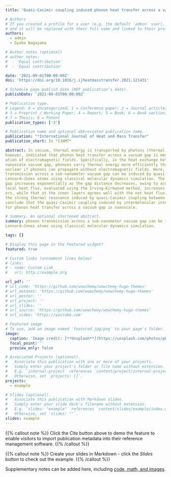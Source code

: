 ```yaml
---
title: 'Quasi-Casimir coupling induced phonon heat transfer across a vacuum gap'

# Authors
# If you created a profile for a user (e.g. the default `admin` user), write the username (folder name) here
# and it will be replaced with their full name and linked to their profile.
authors:
  - admin
  - Gyoko Nagayama

# Author notes (optional)
# author_notes:
#  - 'Equal contribution'
#  - 'Equal contribution'

date: '2021-09-01T00:00:00Z'
doi: 'https://doi.org/10.1016/j.ijheatmasstransfer.2021.121431'

# Schedule page publish date (NOT publication's date).
publishDate: '2021-09-01T00:00:00Z'

# Publication type.
# Legend: 0 = Uncategorized; 1 = Conference paper; 2 = Journal article;
# 3 = Preprint / Working Paper; 4 = Report; 5 = Book; 6 = Book section;
# 7 = Thesis; 8 = Patent
publication_types: ['2']

# Publication name and optional abbreviated publication name.
publication: "*International Journal of Heat and Mass Transfer"
publication_short: In *IJHMT*

abstract: In vacuum, thermal energy is transported by photons (thermal radiation) but not phonons. Recent studies,
however, indicated that phonon heat transfer across a vacuum gap is mediated by the quantum fluctu-
ation of electromagnetic fields. Specifically, in the heat exchange between two objects separated by a
nanoscale vacuum gap, phonons carry thermal energy more efficiently than photons. However, it remains
unclear if phonons can propagate without electromagnetic fields. Here, we demonstrate that phonon
transmission across a sub-nanometer vacuum gap can be induced by quasi-Casimir force subjected to the
Lennard–Jones atoms using classical molecular dynamics simulation. The net heat flux across the vacuum
gap increases exponentially as the gap distance decreases, owing to acoustic phonon transmission. The
local heat flux, evaluated using the Irving–Kirkwood method, increases singularly at the interfacial lay-
ers, while that at the inner layers agrees well with the net heat flux. These findings provide evidence of
the strong thermal resonance induced by quasi-Casimir coupling between the interfacial layers. Thus, we
conclude that the quasi-Casimir coupling induced by intermolecular interaction is a heat transfer mode
for phonon heat transfer across a vacuum gap in nanoscale.

# Summary. An optional shortened abstract.
summary: phonon transmission across a sub-nanometer vacuum gap can be induced by quasi-Casimir force subjected to the
Lennard–Jones atoms using classical molecular dynamics simulation.

tags: []

# Display this page in the Featured widget?
featured: true

# Custom links (uncomment lines below)
# links:
# - name: Custom Link
#   url: http://example.org

url_pdf: ''
# url_code: 'https://github.com/wowchemy/wowchemy-hugo-themes'
# url_dataset: 'https://github.com/wowchemy/wowchemy-hugo-themes'
# url_poster: ''
# url_project: ''
# url_slides: ''
# url_source: 'https://github.com/wowchemy/wowchemy-hugo-themes'
# url_video: 'https://youtube.com'

# Featured image
# To use, add an image named `featured.jpg/png` to your page's folder.
image:
  caption: 'Image credit: [**Unsplash**](https://unsplash.com/photos/pLCdAaMFLTE)'
  focal_point: ''
  preview_only: false

# Associated Projects (optional).
#   Associate this publication with one or more of your projects.
#   Simply enter your project's folder or file name without extension.
#   E.g. `internal-project` references `content/project/internal-project/index.md`.
#   Otherwise, set `projects: []`.
projects:
  - example

# Slides (optional).
#   Associate this publication with Markdown slides.
#   Simply enter your slide deck's filename without extension.
#   E.g. `slides: "example"` references `content/slides/example/index.md`.
#   Otherwise, set `slides: ""`.
slides: example
---
```


{{% callout note %}}
Click the _Cite_ button above to demo the feature to enable visitors to import publication metadata into their reference management software.
{{% /callout %}}

{{% callout note %}}
Create your slides in Markdown - click the _Slides_ button to check out the example.
{{% /callout %}}

Supplementary notes can be added here, including [code, math, and images](https://wowchemy.com/docs/writing-markdown-latex/).

